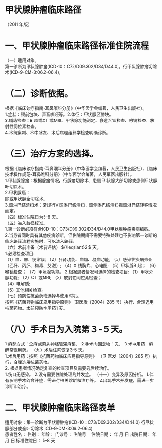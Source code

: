# 甲状腺肿瘤临床路径  
（2011 年版）  
#     一、甲状腺肿瘤临床路径标准住院流程  
（一）适用对象。  
第一诊断为甲状腺肿瘤(ICD-10：C73/D09.302/D34/D44.0)。行甲状腺肿瘤切除术(ICD-9-CM-3:06.2-06.4)。  
#     （二）诊断依据。  
根据《临床诊疗指南-耳鼻喉科分册》（中华医学会编著，人民卫生出版社）。  
1.症状：颈前包块、声音嘶哑等。2.体征：甲状腺区肿块。  
3.辅助检查：B 超或CT 或MRI、甲状腺功能测定、食道吞钡检查、喉镜检查、放射性同位素检查。  
4.术前穿刺、术中冰冻、术后病理组织学检查明确诊断。  
#     （三）治疗方案的选择。  
根据《临床诊疗指南-耳鼻喉科分册》（中华医学会编著，人民卫生出版社）、《临床技术操作规范-耳鼻喉科分册》（中华医学会编著，人民军医出版社）。  
1.甲状腺腺瘤：根据腺瘤情况，行腺瘤切除术、患侧甲 状腺大部切除或患侧甲状腺叶切除术。  
2.甲状腺癌：  
除或甲状腺全切除术。  
3.颈淋巴结清扫术：常规行Ⅵ区淋巴结清扫，颈侧淋巴结清扫视颈淋巴结转移情况而定。  
（四）标准住院日为5–8 天。  
（五）进入路径标准。  
1.第一诊断必须符合ICD-10：C73/D09.302/D34/D44.0甲状腺肿瘤疾病编码。  
2.当患者同时具有其他疾病诊断，但住院期间不需要特殊处理也不影响第一诊断的临床路径流程实施时，可以进入路径。  
（六）术前准备（术前评估） ${\leqslant}2 $ 天。  
1.必须检查项目:  
（1）血、尿、便常规; （2）肝肾功能、血糖、凝血功能; （3）感染性疾病筛查（乙肝、丙肝、梅毒、艾滋）; （4）X 线胸片、心电图; （5）甲状腺B 超； （6）喉镜检查； （7）甲状腺功能。 
    2.根据患者情况可选择的检查项目: 
    （1）甲状旁腺功能; （2）CT 或MRI; （3）放射性同位素检查；  
（4）电解质;  
（5）其他相关检查。  
（七）预防性抗菌药物选择与使用时机。  
按照《抗菌药物临床应用指导原则》（卫医发〔2004〕285 号）执行，合理选用抗菌药物。术前预防性用药1 天。  
#     （八）手术日为入院第３-５天。  
1.麻醉方式：全麻或颈从神经阻滞麻醉。   2.手术内固定物：无。   3.术中用药：麻醉常规用药。      （九）术后住院恢复3–5 天。  
1.术后用药：按照《抗菌药物临床应用指导原则》 （卫 医发〔2004〕285 号）执行，合理选用抗菌药物。  
2. 根据患者情况确定复查的检查项目及需要的后续治疗。  
1.伤口无感染。  2.没有需要住院处理的并发症。 （十一）变异及原因分析。     1.伴有影响手术的合并症，需进行相关诊断和治疗等。 2.出现手术并发症，需进一步诊断和治疗。  
# 二、甲状腺肿瘤临床路径表单  
适用对象：第一诊断为甲状腺肿瘤(ICD-10：C73/D09.302/D34/D44.0) 行甲状腺部分或全叶切除术(ICD-9-CM-3:06.2-06.4)  
患者姓名：           性别：      年龄：      门诊号：         住院号：       住院日期：    年   月   日   出院日期：    年   月   日  标准住院日： 5–8 天  

